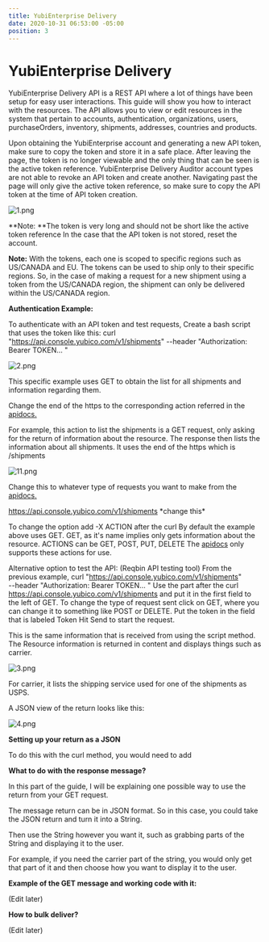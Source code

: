 ```yaml
---
title: YubiEnterprise Delivery
date: 2020-10-31 06:53:00 -05:00
position: 3
---
```


# YubiEnterprise Delivery

YubiEnterprise Delivery API is a REST API where a lot of things have been setup for easy user interactions. This guide will show you how to interact with the resources. The API allows you to view or edit resources in the system that pertain to accounts, authentication, organizations, users, purchaseOrders, inventory, shipments, addresses, countries and products.

Upon obtaining the YubiEnterprise account and generating a new API token, make sure to copy the token and store it in a safe place. After leaving the page, the token is no longer viewable and the only thing that can be seen is the active token reference. YubiEnterprise Delivery Auditor account types are not able to revoke an API token and create another.
Navigating past the page will only give the active token reference, so make sure to copy the API token at the time of API token creation.

![1.png](/uploads/1.png)

**Note: **The token is very long and should not be short like the active token reference
In the case that the API token is not stored, reset the account.

**Note:** With the tokens, each one is scoped to specific regions such as US/CANADA and EU. The tokens can be used to ship only to their specific regions. So, in the case of making a request for a new shipment using a token from the US/CANADA region, the shipment can only be delivered within the US/CANADA region.

**Authentication Example:**

To authenticate with an API token and test requests,
Create a bash script that uses the token like this:
curl "https://api.console.yubico.com/v1/shipments"
--header "Authorization: Bearer TOKEN… "

![2.png](/uploads/2.png)

This specific example uses GET to obtain the list for all shipments and information regarding them.

Change the end of the https to the corresponding action referred in the [apidocs.](https://console.yubico.com/apidocs/)

For example, this action to list the shipments is a GET request, only asking for the return of information about the resource. The response then lists the information about all shipments. It uses the end of the https which is  /shipments

![11.png](/uploads/11.png)

Change this to whatever type of requests you want to make from the [apidocs.](https://console.yubico.com/apidocs/)

https://api.console.yubico.com/v1/shipments \*change this\*

To change the option add -X ACTION after the curl
By default the example above uses GET. GET, as it's name implies only gets information about the resource.
ACTIONS can be GET, POST, PUT, DELETE
The [apidocs](https://console.yubico.com/apidocs/) only supports these actions for use.

Alternative option to test the API: (Reqbin API testing tool)
From the previous example,
curl "https://api.console.yubico.com/v1/shipments" \
--header "Authorization: Bearer TOKEN… "
Use the part after the curl https://api.console.yubico.com/v1/shipments and put it in the first field to the left of GET.
To change the type of request sent click on GET, where you can change it to something like POST or DELETE.
Put the token in the field that is labeled Token
Hit Send to start the request.

This is the same information that is received from using the script method.
The Resource information is returned in content and displays things such as carrier.

![3.png](/uploads/3.png)

For carrier, it lists the shipping service used for one of the shipments as USPS.

A JSON view of the return looks like this:

![4.png](/uploads/4.png)

**Setting up your return as a JSON**

To do this with the curl method, you would need to add

**What to do with the response message?**

In this part of the guide, I will be explaining one possible way to use the return from your GET request.

The message return can be in JSON format. So in this case, you could take the JSON return and turn it into a String.

Then use the String however you want it, such as grabbing parts of the String and displaying it to the user.

For example, if you need the carrier part of the string, you would only get that part of it and then choose how you want to display it to the user.

**Example of the GET message and working code with it:**

\(Edit later)

**How to bulk deliver?**

\(Edit later)